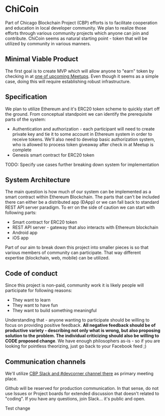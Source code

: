 # ChiCoin

Part of Chicago Blockchain Project (CBP) efforts is to facilitate cooperation and education in local developer community. We plan to realize those efforts through various community projects which anyone can join and contribute. ChiCoin seems as natural starting point - token that will be utilized by community in various manners.

## Minimal Viable Product

The first goal is to create MVP which will allow anyone to "earn" token by checking in at [one of upcoming Meetups](https://www.meetup.com/chicagoblockchainproject/). Even though it seems as a simple case, doing this will require establishing robust infrastructure.

## Specification

We plan to utilize Ethereum and it's ERC20 token scheme to quickly start off the ground. From conceptual standpoint we can identify the prerequisite parts of the system:

 - Authentication and authorization - each participant will need to create private key and tie it to some account in Ethereum system in order to receive tokens. We'll also need to develop basic authorization system, who is allowed to process token giveaway after check in at Meetup is complete
 - Genesis smart contract for ERC20 token

 TODO: Specify use cases further breaking down system for implementation

## System Architecture

The main question is how much of our system can be implemented as a smart contract within Ethereum Blockchain. The parts that can't be included there can either be a distributed app (ĐApp) or we can fall back to standard REST API server paradigm. To err on the side of caution we can start with following parts:

 - Smart contract for ERC20 token
 - REST API server - gateway that also interacts with Ethereum blockchain
 - Android app
 - iOS app

Part of our aim to break down this project into smaller pieces is so that various members of community can participate. That way different expertise (blockchain, web, mobile) can be utilized. 

## Code of conduct

Since this project is non-paid, community work it is likely people will participate for following reasons:

 - They want to learn
 - They want to have fun
 - They want to build something meaningful

Understanding that - anyone wanting to participate should be willing to focus on providing positive feedback. **All negative feedback should be of productive variety - describing not only what is wrong, but also proposing solution to the problem. The individual criticizing should also be willing to CODE proposed change**. We have enough philosophers as-is - so if you are looking for pointless theorizing, just go back to your Facebook feed ;)

## Communication channels

We'll utilize [CBP Slack and #devcorner channel there](https://chiblockchainproject.slack.com/messages/C8Z50DFEF/team/U8LKKDU1K/) as primary meeting place.

Github will be reserved for production communication. In that sense, do not use Issues or Project boards for extended discussion that doesn't related to "coding". If you have any questions, join Slack... it's public and open.

Test change
